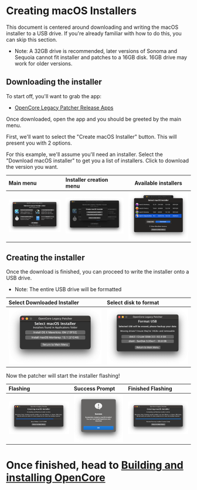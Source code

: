 # Creating macOS Installers

This document is centered around downloading and writing the macOS installer to a USB drive. If you're already familiar with how to do this, you can skip this section.

* Note: A 32GB drive is recommended, later versions of Sonoma and Sequoia cannot fit installer and patches to a 16GB disk. 16GB drive may work for older versions.

## Downloading the installer

To start off, you'll want to grab the app:

* [OpenCore Legacy Patcher Release Apps](https://github.com/dortania/OpenCore-Legacy-Patcher/releases)

Once downloaded, open the app and you should be greeted by the main menu. 

First, we'll want to select the "Create macOS Installer" button. This will present you with 2 options.

For this example, we'll assume you'll need an installer. Select the "Download macOS installer" to get you a list of installers. Click to download the version you want.

| Main menu | Installer creation menu | Available installers |
| :--- | :--- | --- |
| ![OCLP GUI Main Menu](./images/OCLP-GUI-Main-Menu.png) | ![OCLP GUI Installer Create Installer Menu](./images/OCLP-GUI-Create-Installer-Menu.png) | ![OCLP GUI Installer Download Listed Products](./images/OCLP-GUI-Installer-Download-Listed-Products.png) |


## Creating the installer

Once the download is finished, you can proceed to write the installer onto a USB drive.

* Note: The entire USB drive will be formatted

| Select Downloaded Installer | Select disk to format |
| :--- | :--- |
| ![](./images/OCLP-GUI-Installer-Select-Local-Installer.png) | ![](./images/OCLP-GUI-Installer-Format-USB.png) |

Now the patcher will start the installer flashing!

| Flashing | Success Prompt | Finished Flashing |
| :--- | :--- | :--- |
| ![](./images/OCLP-GUI-Installer-Flashing-Process.png) | ![](./images/OCLP-GUI-Installer-Sucess-Prompt.png) | ![](./images/OCLP-GUI-Installer-Finished-Script.png) |

# Once finished, head to [Building and installing OpenCore](./BUILD.md)
